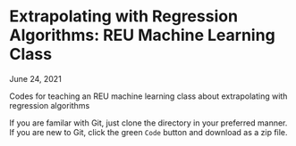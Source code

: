 # Extrapolating with Regression Algorithms: REU Machine Learning Class

June 24, 2021

Codes for teaching an REU machine learning class about extrapolating with regression algorithms

If you are familar with Git, just clone the directory in your preferred manner.  If you are new to Git, click the green `Code` button and download as a zip file.
